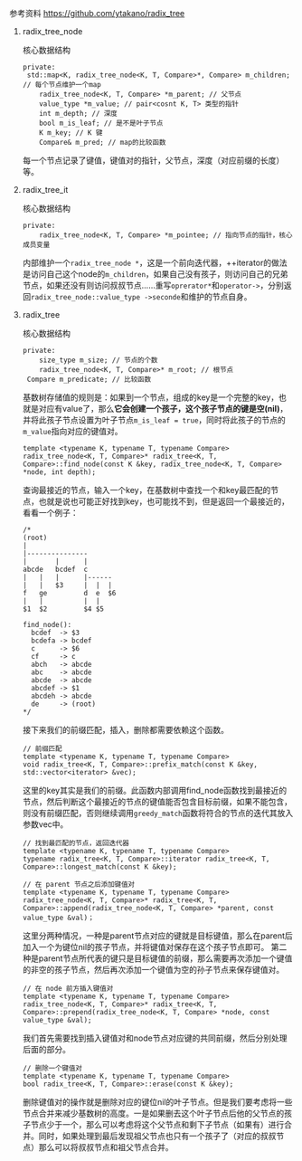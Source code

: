参考资料 https://github.com/ytakano/radix_tree

1. radix_tree_node

   核心数据结构

   ```
   private:
   	std::map<K, radix_tree_node<K, T, Compare>*, Compare> m_children; // 每个节点维护一个map
       radix_tree_node<K, T, Compare> *m_parent; // 父节点
       value_type *m_value; // pair<cosnt K, T> 类型的指针
       int m_depth; // 深度
       bool m_is_leaf; // 是不是叶子节点
       K m_key; // K 键
       Compare& m_pred; // map的比较函数
   ```

   

   每一个节点记录了键值，键值对的指针，父节点，深度（对应前缀的长度）等。

2. radix_tree_it

   核心数据结构

   ```
   private:
       radix_tree_node<K, T, Compare> *m_pointee; // 指向节点的指针，核心成员变量
   ```

   

   内部维护一个`radix_tree_node *`，这是一个前向迭代器，++iterator的做法是访问自己这个node的`m_children`，如果自己没有孩子，则访问自己的兄弟节点，如果还没有则访问叔叔节点......重写`oprerator*`和`operator->`，分别返回`radix_tree_node::value_type ->seconde`和维护的节点自身。

3. radix_tree

   核心数据结构

   ```
   private:
       size_type m_size; // 节点的个数
       radix_tree_node<K, T, Compare>* m_root; // 根节点
   	Compare m_predicate; // 比较函数
   ```

   

   基数树存储值的规则是：如果到一个节点，组成的key是一个完整的key，也就是对应有value了，那么**它会创建一个孩子，这个孩子节点的键是空(nil)**，并将此孩子节点设置为叶子节点`m_is_leaf = true`，同时将此孩子的节点的`m_value`指向对应的键值对。

   ```
   template <typename K, typename T, typename Compare>
   radix_tree_node<K, T, Compare>* radix_tree<K, T, Compare>::find_node(const K &key, radix_tree_node<K, T, Compare> *node, int depth);
   ```

   

   查询最接近的节点，输入一个key，在基数树中查找一个和key最匹配的节点，也就是说也可能正好找到key，也可能找不到，但是返回一个最接近的，看看一个例子：

   ```
   /*
   (root)
   |
   |---------------
   |       |      |
   abcde   bcdef  c
   |   |   |      |------
   |   |   $3     |  |  |
   f   ge         d  e  $6
   |   |          |  |
   $1  $2         $4 $5
   
   find_node():
     bcdef  -> $3
     bcdefa -> bcdef
     c      -> $6
     cf     -> c
     abch   -> abcde
     abc    -> abcde
     abcde  -> abcde
     abcdef -> $1
     abcdeh -> abcde
     de     -> (root)
   */
   ```

   

   接下来我们的前缀匹配，插入，删除都需要依赖这个函数。

   ```
   // 前缀匹配
   template <typename K, typename T, typename Compare>
   void radix_tree<K, T, Compare>::prefix_match(const K &key, std::vector<iterator> &vec);
   ```

   

   这里的key其实是我们的前缀。此函数内部调用find_node函数找到最接近的节点，然后判断这个最接近的节点的键值能否包含目标前缀，如果不能包含，则没有前缀匹配，否则继续调用`greedy_match`函数将符合的节点的迭代其放入参数vec中。

   ```
   // 找到最匹配的节点，返回迭代器
   template <typename K, typename T, typename Compare>
   typename radix_tree<K, T, Compare>::iterator radix_tree<K, T, Compare>::longest_match(const K &key);
   ```

   

   ```
   // 在 parent 节点之后添加键值对
   template <typename K, typename T, typename Compare>
   radix_tree_node<K, T, Compare>* radix_tree<K, T, Compare>::append(radix_tree_node<K, T, Compare> *parent, const value_type &val)；
   ```

   

   这里分两种情况，一种是parent节点对应的键就是目标键值，那么在parent后加入一个为键位nil的孩子节点，并将键值对保存在这个孩子节点即可。 第二种是parent节点所代表的键只是目标键值的前缀，那么需要再次添加一个键值的非空的孩子节点，然后再次添加一个键值为空的孙子节点来保存键值对。

   ```
   // 在 node 前方插入键值对
   template <typename K, typename T, typename Compare>
   radix_tree_node<K, T, Compare>* radix_tree<K, T, Compare>::prepend(radix_tree_node<K, T, Compare> *node, const value_type &val);
   ```

   

   我们首先需要找到插入键值对和node节点对应键的共同前缀，然后分别处理后面的部分。

   ```
   // 删除一个键值对
   template <typename K, typename T, typename Compare>
   bool radix_tree<K, T, Compare>::erase(const K &key);
   ```

   

   删除键值对的操作就是删除对应的键位nil的叶子节点。但是我们要考虑将一些节点合并来减少基数树的高度。一是如果删去这个叶子节点后他的父节点的孩子节点少于一个，那么可以考虑将这个父节点和剩下子节点（如果有）进行合并。同时，如果处理到最后发现祖父节点也只有一个孩子了（对应的叔叔节点）那么可以将叔叔节点和祖父节点合并。
